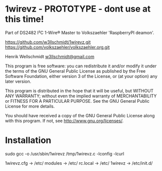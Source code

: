 1wirevz - PROTOTYPE - dont use at this time!
============================================


  Part of DS2482 I²C 1-Wire® Master to Volkszaehler 'RaspberryPI deamon'.

  https://github.com/w3llschmidt/1wirevz.git
  https://github.com/volkszaehler/volkszaehler.org.git

  Henrik Wellschmidt  <w3llschmidt@gmail.com>

  This program is free software: you can redistribute it and/or modify
  it under the terms of the GNU General Public License as published by
  the Free Software Foundation, either version 3 of the License, or
  (at your option) any later version.

  This program is distributed in the hope that it will be useful,
  but WITHOUT ANY WARRANTY; without even the implied warranty of
  MERCHANTABILITY or FITNESS FOR A PARTICULAR PURPOSE.  See the
  GNU General Public License for more details.

  You should have received a copy of the GNU General Public License
  along with this program.  If not, see <http://www.gnu.org/licenses/>.



Installation
============

sudo gcc -o /usr/sbin/1wirevz /tmp/1wirevz.c -lconfig -lcurl

1wirevz.cfg		-> /etc/ 
modules  		-> /etc/
rc.local  		-> /etc/
1wirevz 		-> /etc/init.d/
